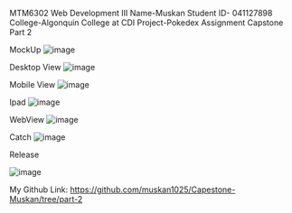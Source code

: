 MTM6302 Web Development III 
Name-Muskan
Student ID- 041127898
College-Algonquin College at CDI
Project-Pokedex
 Assignment Capstone Part 2 

 
 
 
 
 
 
 
 
 
 
 
 
 
 
MockUp 
![image](https://github.com/user-attachments/assets/76dfe52a-0fc7-48dd-a0e1-25b01d8dc048)

   
Desktop View 
![image](https://github.com/user-attachments/assets/256f4a8a-efc9-44d7-9306-99984c24c6a3)

  
Mobile View 
  ![image](https://github.com/user-attachments/assets/3ea3abad-d3a3-4242-8995-fb3ddc7fc801)

Ipad 
  ![image](https://github.com/user-attachments/assets/4ff3aa63-6ce1-4ee3-9aa7-b91241da3761)

WebView 
  ![image](https://github.com/user-attachments/assets/9b71aa57-fc65-4f2a-9af9-5dcbcfb3c49f)

 
 
Catch 
![image](https://github.com/user-attachments/assets/60981500-2e71-4051-a2e0-d70d398decb5)

   
Release 
  
![image](https://github.com/user-attachments/assets/64ab1ec6-2207-4669-aa7b-6b784dc42000)
 
 
 
 	 
 
 
 
 
 
My Github Link: 
https://github.com/muskan1025/Capestone-Muskan/tree/part-2 
